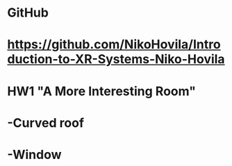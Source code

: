 # GitHub
# https://github.com/NikoHovila/Introduction-to-XR-Systems-Niko-Hovila

# HW1 "A More Interesting Room"
# -Curved roof
# -Window
 
